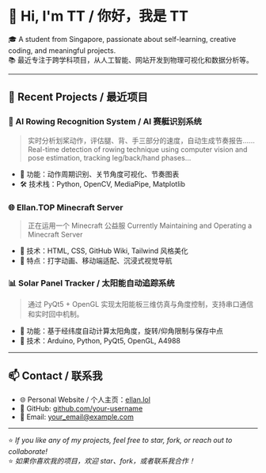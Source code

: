 # 👋 Hi, I'm TT / 你好，我是 TT

🎓 A student from Singapore, passionate about self-learning, creative coding, and meaningful projects.  
📚 最近专注于跨学科项目，从人工智能、网站开发到物理可视化和数据分析等。

---

## 🚧 Recent Projects / 最近项目

### 🔬 AI Rowing Recognition System / AI 赛艇识别系统
> 实时分析划桨动作，评估腿、背、手三部分的速度，自动生成节奏报告……
> Real-time detection of rowing technique using computer vision and pose estimation, tracking leg/back/hand phases...

- 🧠 功能：动作周期识别、关节角度可视化、节奏图表
- 🛠 技术栈：Python, OpenCV, MediaPipe, Matplotlib

### 🌐 Ellan.TOP Minecraft Server
> 正在运用一个 Minecraft 公益服
> Currently Maintaining and Operating a Minecraft Server

- 🎨 技术：HTML, CSS, GitHub Wiki, Tailwind 风格美化
- 🚀 特点：打字动画、移动端适配、沉浸式视觉导航

### 📊 Solar Panel Tracker / 太阳能自动追踪系统
> 通过 PyQt5 + OpenGL 实现太阳能板三维仿真与角度控制，支持串口通信和实时回中机制。

- 🔄 功能：基于经纬度自动计算太阳角度，旋转/仰角限制与保存中点
- 🔧 技术：Arduino, Python, PyQt5, OpenGL, A4988

---

## 📫 Contact / 联系我

- 🌐 Personal Website / 个人主页：[ellan.lol](http://ellan.lol)
- 🐙 GitHub: [github.com/your-username](https://github.com/your-username)
- 📧 Email: your_email@example.com

---

⭐️ *If you like any of my projects, feel free to star, fork, or reach out to collaborate!*  
⭐️ *如果你喜欢我的项目，欢迎 star、fork，或者联系我合作！*
